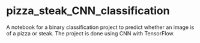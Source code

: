# pizza_steak_CNN_classification
A notebook for a binary classification project to predict whether an image is of a pizza or steak. The project is done using CNN with TensorFlow.
